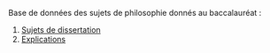 Base de données des sujets de philosophie donnés au baccalauréat :

1. [Sujets de dissertation](https://eyssette.github.io/sujets_du_bac-philosophie/dissertations.html)
2. [Explications](https://eyssette.github.io/sujets_du_bac-philosophie/explications.html)
